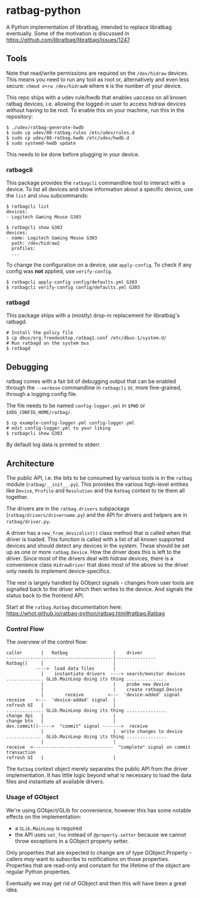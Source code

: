 # ratbag-python

A Python implementation of libratbag, intended to replace libratbag
eventually. Some of the motivation is discussed in
https://github.com/libratbag/libratbag/issues/1247

## Tools

Note that read/write permissions are required on the `/dev/hidraw`
devices. This means you need to run any tool as root or, alternatively and
even less secure: `chmod o+rw /dev/hidrawN` where `N` is the number of your
device.

This repo ships with a udev rule/hwdb that enables uaccess on all known ratbag
devices, i.e. allowing the logged-in user to access hidraw devices without
having to be root. To enable this on your machine, run this in the repository:

```
$ ./udev/ratbag-generate-hwdb
$ sudo cp udev/80-ratbag.rules /etc/udev/rules.d
$ sudo cp udev/80-ratbag.hwdb /etc/udev/hwdb.d
$ sudo systemd-hwdb update
```

This needs to be done before plugging in your device.

### ratbagcli

This package provides the `ratbagcli` commandline tool to interact with a
device. To list all devices and show information about a specific device, use
the `list` and `show` subcommands:

```
$ ratbagcli list
devices:
- Logitech Gaming Mouse G303

$ ratbagcli show G303
devices:
- name: Logitech Gaming Mouse G303
  path: /dev/hidraw2
  profiles:
  ...
```

To change the configuration on a device, use `apply-config`. To check if any
config was **not** applied, use `verify-config`.
```
$ ratbagcli apply-config config/defaults.yml G303
$ ratbagcli verify-config config/defaults.yml G303
```

### ratbagd

This package ships with a (mostly) drop-in replacement for libratbag's
ratbagd.

```
# Install the policy file
$ cp dbus/org.freedesktop.ratbag1.conf /etc/dbus-1/system.d/
# Run ratbagd on the system bus
$ ratbagd
```

## Debugging

ratbag comes with a fair bit of debugging output that can be enabled through
the `--verbose` commandline in `ratbagcli` or, more fine-grained, through a
logging config file.

The file needs to be named `config-logger.yml` in `$PWD` or `$XDG_CONFIG_HOME/ratbag/`.

```
$ cp example-config-logger.yml config-logger.yml
# edit config-logger.yml to your liking
$ ratbagcli show G303
```

By default log data is printed to stderr.

## Architecture

The public API, i.e. the bits to be consumed by various tools is in the
`ratbag` module (`ratbag/__init__.py`). This provides the various high-level
entities like `Device`, `Profile` and `Resolution` and the `Ratbag` context to
tie them all together.

The drivers are in the `ratbag.drivers` subpackage
(`ratbag/drivers/drivername.py`) and the API for drivers and helpers are in
`ratbag/driver.py`.

A driver has a `new_from_devicelist()` class method that is called when that
driver is loaded. This function is called with a list of all known supported
devices and should detect any devices in the system. These should be set up as
one or more `ratbag.Device`.  How the driver does this is left to the driver.
Since most of the drivers deal with hidraw devices, there is a
convenience class `HidrawDriver` that does most of the above so the driver
only needs to implement device-specifics.

The rest is largely handled by GObject signals - changes from user tools
are signalled back to the driver which then writes to the device. And signals
the status back to the frontend API.

Start at the `ratbag.Ratbag` documentation here:
https://whot.github.io/ratbag-python/ratbag.html#ratbag.Ratbag

### Control Flow

The overview of the control flow:

```
caller       |   Ratbag                 |    driver
----------------------------------------|---------------
Ratbag()     |                          |
           ---->  load data files       |
             |    instantiate drivers  ----> search/monitor devices
.............. GLib.MainLoop doing its thing ...............
             |                          |    probe new device
             |                          |    create ratbagd.Device
             |        receive         <---  'device-added' signal
receive    <---  'device-added' signal  |
refresh UI   |                          |
.............. GLib.MainLoop doing its thing ...............
change dpi   |                          |
change btn   |                          |
dev.commit()----->  "commit" signal ------->  receive
             |                          |  write changes to device
.............. GLib.MainLoop doing its thing ...............
             |                          |
receive  <------------------------------  "complete" signal on commit transaction
refresh UI   |                          |
```

The `Ratbag` context object merely separates the public API from the driver
implementation. It has little logic beyond what is necessary to load the data
files and instantiate all available drivers.

### Usage of GObject

We're using GObject/GLib for convenience, however this has some notable
effects on the implementation:

- a ``GLib.MainLoop`` is required
- the API uses `set_foo` instead of `@property.setter` because we cannot throw
  exceptions in a GObject property setter.

Only properties that are expected to change are of type GObject.Property -
callers *may* want to subscribe to notifications on those properties.
Properties that are read-only and constant for the lifetime of the object are
regular Python properties.

Eventually we may get rid of GObject and then this will have been a great
idea.

